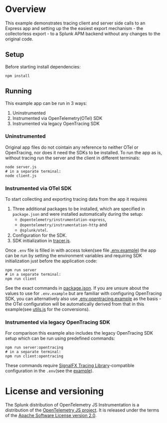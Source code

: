 
# Overview

This example demonstrates tracing client and server side calls to an Express app and setting up the the easiest export mechanism - the collectorless export - to a Splunk APM backend without any changes to the original code.

## Setup

Before starting install dependencies:

```shell
npm install
```

## Running

This example app can be run in 3 ways:

1. Uninstrumented
2. Instrumented via OpenTelemetry(OTel) SDK
3. Instrumented via legacy OpenTracing SDK

### Uninstrumented

Original app files do not cointain any reference to neither OTel or OpenTracing, nor does it need the SDKs to be installed. To run the app as is, without tracing run the server and the client in different terminals:

```shell
node server.js
# in a separate terminal:
node client.js
```

### Instrumented via OTel SDK

To start collecting and exporting tracing data from the app it requires

1. Three additional packages to be installed, which are specified in `package.json` and were installed automatically during the setup:
    - `@opentelemetry/instrumentation-express`,
    - `@opentelemetry/instrumentation-http` and
    - `@splunk/otel`.
2. Configuration for the SDK.
3. SDK initialization in [tracer.js](./tracer.js).

Once `.env` file is filled in with access token(see file [.env.example](./.env.example)) the app can be run by setting the environment variables and requiring SDK initialization just before the application code:

```shell
npm run server
# in a separate terminal:
npm run client
```

See the exact commands in [package.json](./package.json).
If you are unsure about the values to use for `.env.example` but are familiar with configuring OpenTracing SDK, you can alternatively also use [.env.opentracing.example](./.env.opentracing.example) as the basis - the OTel configuration will be automatically derived from that in this example(see [utils.js](./utils.js) for the conversions).

### Instrumented via legacy OpenTracing SDK

For comparison this example also includes the legacy OpenTracing SDK setup which can be run using predefined commands:

```shell
npm run server:opentracing
# in a separate terminal:
npm run client:opentracing
```

These commands require [SignalFX Tracing Library](https://github.com/signalfx/signalfx-nodejs-tracing)-compatible configuration in the `.env`(see the [example](./.env.opentracing.example)).

# License and versioning

The Splunk distribution of OpenTelemetry JS Instrumentation is a
distribution of the [OpenTelemetry JS project](https://github.com/open-telemetry/opentelemetry-js).
It is released under the terms of the [Apache Software License version 2.0](https://github.com/signalfx/splunk-otel-js/LICENSE).
